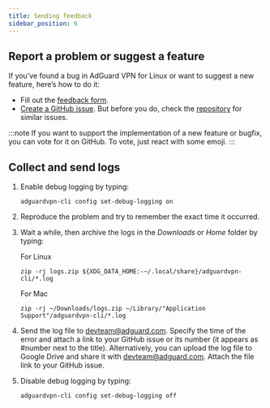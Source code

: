 ```yaml
---
title: Sending feedback
sidebar_position: 6
---
```


## Report a problem or suggest a feature

If you’ve found a bug in AdGuard VPN for Linux or want to suggest a new feature, here’s how to do it:

- Fill out the [feedback form](https://surveys.adguard.com/en/vpn_linux/form.html).
- [Create a GitHub issue](https://github.com/AdguardTeam/AdGuardVPNCLI/issues/new/choose). But before you do, check the [repository](https://github.com/AdguardTeam/AdGuardVPNCLI/issues?q=is%3Aissue) for similar issues.

:::note
If you want to support the implementation of a new feature or bugfix, you can vote for it on GitHub. To vote, just react with some emoji.
:::

## Collect and send logs

1. Enable debug logging by typing:

    `adguardvpn-cli config set-debug-logging on`

1. Reproduce the problem and try to remember the exact time it occurred.

1. Wait a while, then archive the logs in the *Downloads* or *Home* folder by typing:

    For Linux

    `zip -rj logs.zip ${XDG_DATA_HOME:-~/.local/share}/adguardvpn-cli/*.log`

    For Mac

    `zip -rj ~/Downloads/logs.zip ~/Library/"Application Support"/adguardvpn-cli/*.log`

1. Send the log file to <devteam@adguard.com>. Specify the time of the error and attach a link to your GitHub issue or its number (it appears as #number next to the title). Alternatively, you can upload the log file to Google Drive and share it with <devteam@adguard.com>. Attach the file link to your GitHub issue.

1. Disable debug logging by typing:

    `adguardvpn-cli config set-debug-logging off`
